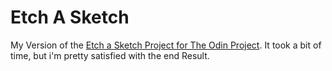 # Etch A Sketch

My Version of the [Etch a Sketch Project for The Odin Project](https://www.theodinproject.com/lessons/foundations-etch-a-sketch). It took a bit of time, but i'm pretty satisfied with the end Result. 